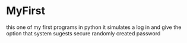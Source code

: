 # MyFirst
this one of my first programs in python
it simulates a log in and give the option that system sugests secure randomly created password 

